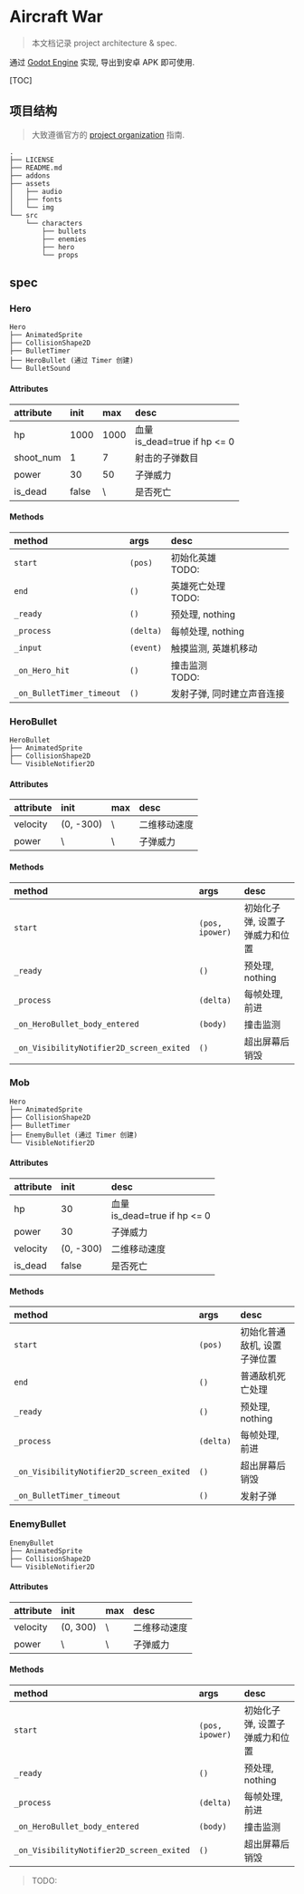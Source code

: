 # Aircraft War

> 本文档记录 project architecture & spec.

通过 [Godot Engine](https://godotengine.org/) 实现, 导出到安卓 APK 即可使用.

[TOC]

## 项目结构

> 大致遵循官方的 [project organization](https://docs.godotengine.org/zh_CN/stable/tutorials/best_practices/project_organization.html) 指南.

```tree
.
├── LICENSE
├── README.md
├── addons
├── assets
│   ├── audio
│   ├── fonts
│   └── img
└── src
    └── characters
        ├── bullets
        ├── enemies
        ├── hero
        └── props
```

## spec

### Hero

```tree
Hero
├── AnimatedSprite
├── CollisionShape2D
├── BulletTimer
├── HeroBullet (通过 Timer 创建)
└── BulletSound
```

#### Attributes

| attribute | init  | max  | desc                             |
| :-------- | :---- | :--- | :------------------------------- |
| hp        | 1000  | 1000 | 血量<br/>is_dead=true if hp <= 0 |
| shoot_num | 1     | 7    | 射击的子弹数目                   |
| power     | 30    | 50   | 子弹威力                         |
| is_dead   | false | \\   | 是否死亡                         |

#### Methods

| method                    | args      | desc                       |
| :------------------------ | :-------- | :------------------------- |
| `start`                   | `(pos)`   | 初始化英雄<br/>TODO:       |
| `end`                     | `()`      | 英雄死亡处理<br/>TODO:     |
| `_ready`                  | `()`      | 预处理, nothing            |
| `_process`                | `(delta)` | 每帧处理, nothing          |
| `_input`                  | `(event)` | 触摸监测, 英雄机移动       |
| `_on_Hero_hit`            | `()`      | 撞击监测<br/>TODO:         |
| `_on_BulletTimer_timeout` | `()`      | 发射子弹, 同时建立声音连接 |

### HeroBullet

```tree
HeroBullet
├── AnimatedSprite
├── CollisionShape2D
└── VisibleNotifier2D
```

#### Attributes

| attribute | init      | max | desc         |
| :-------- | :-------- | :-- | :----------- |
| velocity  | (0, -300) | \\  | 二维移动速度 |
| power     | \\        | \\  | 子弹威力     |

#### Methods

| method                                   | args            | desc                           |
| :--------------------------------------- | :-------------- | :----------------------------- |
| `start`                                  | `(pos, ipower)` | 初始化子弹, 设置子弹威力和位置 |
| `_ready`                                 | `()`            | 预处理, nothing                |
| `_process`                               | `(delta)`       | 每帧处理, 前进                 |
| `_on_HeroBullet_body_entered`            | `(body)`        | 撞击监测                       |
| `_on_VisibilityNotifier2D_screen_exited` | `()`            | 超出屏幕后销毁                 |

### Mob

```tree
Hero
├── AnimatedSprite
├── CollisionShape2D
├── BulletTimer
├── EnemyBullet (通过 Timer 创建)
└── VisibleNotifier2D
```

#### Attributes

| attribute | init      | desc                             |
| :-------- | :-------- | :------------------------------- |
| hp        | 30        | 血量<br/>is_dead=true if hp <= 0 |
| power     | 30        | 子弹威力                         |
| velocity  | (0, -300) | 二维移动速度                     |
| is_dead   | false     | 是否死亡                         |

#### Methods

| method                                   | args      | desc                         |
| :--------------------------------------- | :-------- | :--------------------------- |
| `start`                                  | `(pos)`   | 初始化普通敌机, 设置子弹位置 |
| `end`                                    | `()`      | 普通敌机死亡处理             |
| `_ready`                                 | `()`      | 预处理, nothing              |
| `_process`                               | `(delta)` | 每帧处理, 前进               |
| `_on_VisibilityNotifier2D_screen_exited` | `()`      | 超出屏幕后销毁               |
| `_on_BulletTimer_timeout`                | `()`      | 发射子弹                     |

### EnemyBullet

```tree
EnemyBullet
├── AnimatedSprite
├── CollisionShape2D
└── VisibleNotifier2D
```

#### Attributes

| attribute | init      | max | desc         |
| :-------- | :-------- | :-- | :----------- |
| velocity  | (0, 300) | \\  | 二维移动速度 |
| power     | \\        | \\  | 子弹威力     |

#### Methods

| method                                   | args            | desc                           |
| :--------------------------------------- | :-------------- | :----------------------------- |
| `start`                                  | `(pos, ipower)` | 初始化子弹, 设置子弹威力和位置 |
| `_ready`                                 | `()`            | 预处理, nothing                |
| `_process`                               | `(delta)`       | 每帧处理, 前进                 |
| `_on_HeroBullet_body_entered`            | `(body)`        | 撞击监测                       |
| `_on_VisibilityNotifier2D_screen_exited` | `()`            | 超出屏幕后销毁                 |

> TODO: